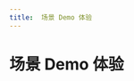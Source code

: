 ```yaml
---
title:  场景 Demo 体验
---
```

# 场景 Demo 体验

<template>
    <demo-exp :list="list"/>
</template>

<script>
import DemoExp from '../../../components/DemoExp';
  export default {
    components: {
        DemoExp
    },
    data() {
      return {
      list: [
        {
          img:
            "https://developer.juphoon.com/style/images/document/otovideo/编组 3@2x.png",
          title_img:
            "https://developer.juphoon.com/style/images/document/otovideo/download_juphoonDuo@2x.png",
          title_p: "（菊风云一对一通话）",
          p:
            "多端互通一对一通话，随时随地畅聊，高清面对面视频体验，沟通零距离。",
          web: [
            {
              type: "iOS",
              img:
                "https://developer.juphoon.com/style/images/document/code/JuphoonDuo-ios.png",
            },
            {
              type: "Android",
              img:
                "https://developer.juphoon.com/style/images/document/code/JuphoonDuo-android.png",
            },
          ],
          mobile: [
            {
              type: "iOS",
              url: "https://appadmin.juphoon.com/download.html#JuphoonDuo-ios",
            },
            {
              type: "Android",
              url:
                "https://appadmin.juphoon.com/download.html#JuphoonDuo-android",
            },
          ],
        },
        {
          img:
            "https://developer.juphoon.com/style/images/document/multvideo/编组 6@2x.png",
          title_img:
            "https://developer.juphoon.com/style/images/document/multvideo/download_juphoonRoom@2x.png",
          title_p: "（菊风云多方通话）",
          p:
            "无论是群聊、会议，还是直播，都能轻松使用；一个 API 创建或加入多方通话。",
          web: [
            {
              type: "iOS",
              img:
                "https://developer.juphoon.com/style/images/document/code/JuphoonRoom-ios.png",
            },
            {
              type: "Android",
              img:
                "https://developer.juphoon.com/style/images/document/code/JuphoonRoom-android.png",
            },
            {
              type: "WebRTC",
              url: "https://developer.juphoon.com/webrtc/",
            },
          ],
          mobile: [
            {
              type: "iOS",
              url: "https://appadmin.juphoon.com/download.html#JuphoonRoom-ios",
            },
            {
              type: "Android",
              url:
                "https://appadmin.juphoon.com/download.html#JuphoonRoom-android",
            },
            {
              type: "WebRTC",
              url: "https://developer.juphoon.com/webrtc/",
            },
          ],
        },
        {
          img:
            "https://developer.juphoon.com/style/images/document/audiolive/juphoonLive@2x.png",
          title_img:
            "https://developer.juphoon.com/style/images/document/audiolive/download_juphoonLive@2x.png",
          title_p: "（菊风云互动直播）",
          p:
            "清晰流畅、低延时、高并发的语音视频互动直播，轻松实现主播和观众间的多场景连麦互动。",
          web: [
            {
              type: "iOS",
              img:
                "https://developer.juphoon.com/style/images/document/code/JuphoonLive-ios.png",
            },
            {
              type: "Android",
              img:
                "https://developer.juphoon.com/style/images/document/code/JuphoonLive-android.png",
            }
          ],
          mobile: [
            {
              type: "iOS",
              url: "https://appadmin.juphoon.com/download.html#JuphoonLive-ios",
            },
            {
              type: "Android",
              url:
                "https://appadmin.juphoon.com/download.html#JuphoonLive-android",
            }
          ],
        },
      ],
      }
    },
  }
</script>
